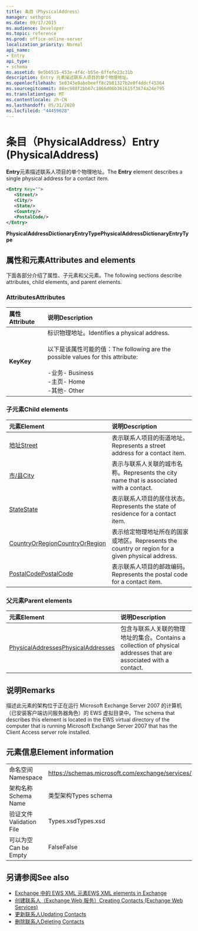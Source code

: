 ```yaml
---
title: 条目（PhysicalAddress）
manager: sethgros
ms.date: 09/17/2015
ms.audience: Developer
ms.topic: reference
ms.prod: office-online-server
localization_priority: Normal
api_name:
- Entry
api_type:
- schema
ms.assetid: 9e5b6515-453e-4f4c-b55e-6ffefe23c31b
description: Entry 元素描述联系人项目的单个物理地址。
ms.openlocfilehash: 5e8343e9abebeeff8c2b81327b2e0f4ddcf45364
ms.sourcegitcommit: 88ec988f2bb67c1866d06b361615f3674a24e795
ms.translationtype: MT
ms.contentlocale: zh-CN
ms.lasthandoff: 05/31/2020
ms.locfileid: "44459628"
---
```

# <a name="entry-physicaladdress"></a><span data-ttu-id="207b8-103">条目（PhysicalAddress）</span><span class="sxs-lookup"><span data-stu-id="207b8-103">Entry (PhysicalAddress)</span></span>

<span data-ttu-id="207b8-104">**Entry**元素描述联系人项目的单个物理地址。</span><span class="sxs-lookup"><span data-stu-id="207b8-104">The **Entry** element describes a single physical address for a contact item.</span></span> 
  
```xml
<Entry Key="">
   <Street/>
   <City/>
   <State/>
   <Country/>
   <PostalCode/>
</Entry>
```

 <span data-ttu-id="207b8-105">**PhysicalAddressDictionaryEntryType**</span><span class="sxs-lookup"><span data-stu-id="207b8-105">**PhysicalAddressDictionaryEntryType**</span></span>
## <a name="attributes-and-elements"></a><span data-ttu-id="207b8-106">属性和元素</span><span class="sxs-lookup"><span data-stu-id="207b8-106">Attributes and elements</span></span>

<span data-ttu-id="207b8-107">下面各部分介绍了属性、子元素和父元素。</span><span class="sxs-lookup"><span data-stu-id="207b8-107">The following sections describe attributes, child elements, and parent elements.</span></span>
  
### <a name="attributes"></a><span data-ttu-id="207b8-108">Attributes</span><span class="sxs-lookup"><span data-stu-id="207b8-108">Attributes</span></span>

|<span data-ttu-id="207b8-109">**属性**</span><span class="sxs-lookup"><span data-stu-id="207b8-109">**Attribute**</span></span>|<span data-ttu-id="207b8-110">**说明**</span><span class="sxs-lookup"><span data-stu-id="207b8-110">**Description**</span></span>|
|:-----|:-----|
|<span data-ttu-id="207b8-111">**Key**</span><span class="sxs-lookup"><span data-stu-id="207b8-111">**Key**</span></span> <br/> | <span data-ttu-id="207b8-112">标识物理地址。</span><span class="sxs-lookup"><span data-stu-id="207b8-112">Identifies a physical address.</span></span><br/><br/> <span data-ttu-id="207b8-113">以下是该属性可能的值：</span><span class="sxs-lookup"><span data-stu-id="207b8-113">The following are the possible values for this attribute:</span></span><br/>  <br/><span data-ttu-id="207b8-114">-业务</span><span class="sxs-lookup"><span data-stu-id="207b8-114">-  Business</span></span>  <br/><span data-ttu-id="207b8-115">-主页</span><span class="sxs-lookup"><span data-stu-id="207b8-115">-  Home</span></span>  <br/><span data-ttu-id="207b8-116">-其他</span><span class="sxs-lookup"><span data-stu-id="207b8-116">-  Other</span></span>  <br/> |
   
### <a name="child-elements"></a><span data-ttu-id="207b8-117">子元素</span><span class="sxs-lookup"><span data-stu-id="207b8-117">Child elements</span></span>

|<span data-ttu-id="207b8-118">**元素**</span><span class="sxs-lookup"><span data-stu-id="207b8-118">**Element**</span></span>|<span data-ttu-id="207b8-119">**说明**</span><span class="sxs-lookup"><span data-stu-id="207b8-119">**Description**</span></span>|
|:-----|:-----|
|[<span data-ttu-id="207b8-120">地址</span><span class="sxs-lookup"><span data-stu-id="207b8-120">Street</span></span>](street.md) <br/> |<span data-ttu-id="207b8-121">表示联系人项目的街道地址。</span><span class="sxs-lookup"><span data-stu-id="207b8-121">Represents a street address for a contact item.</span></span>  <br/> |
|[<span data-ttu-id="207b8-122">市/县</span><span class="sxs-lookup"><span data-stu-id="207b8-122">City</span></span>](city.md) <br/> |<span data-ttu-id="207b8-123">表示与联系人关联的城市名称。</span><span class="sxs-lookup"><span data-stu-id="207b8-123">Represents the city name that is associated with a contact.</span></span>  <br/> |
|[<span data-ttu-id="207b8-124">State</span><span class="sxs-lookup"><span data-stu-id="207b8-124">State</span></span>](state-ex15websvcsotherref.md) <br/> |<span data-ttu-id="207b8-125">表示联系人项目的居住状态。</span><span class="sxs-lookup"><span data-stu-id="207b8-125">Represents the state of residence for a contact item.</span></span>  <br/> |
|[<span data-ttu-id="207b8-126">CountryOrRegion</span><span class="sxs-lookup"><span data-stu-id="207b8-126">CountryOrRegion</span></span>](countryorregion.md) <br/> |<span data-ttu-id="207b8-127">表示给定物理地址所在的国家或地区。</span><span class="sxs-lookup"><span data-stu-id="207b8-127">Represents the country or region for a given physical address.</span></span>  <br/> |
|[<span data-ttu-id="207b8-128">PostalCode</span><span class="sxs-lookup"><span data-stu-id="207b8-128">PostalCode</span></span>](postalcode.md) <br/> |<span data-ttu-id="207b8-129">表示联系人项目的邮政编码。</span><span class="sxs-lookup"><span data-stu-id="207b8-129">Represents the postal code for a contact item.</span></span>  <br/> |
   
### <a name="parent-elements"></a><span data-ttu-id="207b8-130">父元素</span><span class="sxs-lookup"><span data-stu-id="207b8-130">Parent elements</span></span>

|<span data-ttu-id="207b8-131">**元素**</span><span class="sxs-lookup"><span data-stu-id="207b8-131">**Element**</span></span>|<span data-ttu-id="207b8-132">**说明**</span><span class="sxs-lookup"><span data-stu-id="207b8-132">**Description**</span></span>|
|:-----|:-----|
|[<span data-ttu-id="207b8-133">PhysicalAddresses</span><span class="sxs-lookup"><span data-stu-id="207b8-133">PhysicalAddresses</span></span>](physicaladdresses.md) <br/> |<span data-ttu-id="207b8-134">包含与联系人关联的物理地址的集合。</span><span class="sxs-lookup"><span data-stu-id="207b8-134">Contains a collection of physical addresses that are associated with a contact.</span></span>  <br/> |
   
## <a name="remarks"></a><span data-ttu-id="207b8-135">说明</span><span class="sxs-lookup"><span data-stu-id="207b8-135">Remarks</span></span>

<span data-ttu-id="207b8-136">描述此元素的架构位于正在运行 Microsoft Exchange Server 2007 的计算机（已安装客户端访问服务器角色）的 EWS 虚拟目录中。</span><span class="sxs-lookup"><span data-stu-id="207b8-136">The schema that describes this element is located in the EWS virtual directory of the computer that is running Microsoft Exchange Server 2007 that has the Client Access server role installed.</span></span>
  
## <a name="element-information"></a><span data-ttu-id="207b8-137">元素信息</span><span class="sxs-lookup"><span data-stu-id="207b8-137">Element information</span></span>

|||
|:-----|:-----|
|<span data-ttu-id="207b8-138">命名空间</span><span class="sxs-lookup"><span data-stu-id="207b8-138">Namespace</span></span>  <br/> |https://schemas.microsoft.com/exchange/services/2006/types  <br/> |
|<span data-ttu-id="207b8-139">架构名称</span><span class="sxs-lookup"><span data-stu-id="207b8-139">Schema Name</span></span>  <br/> |<span data-ttu-id="207b8-140">类型架构</span><span class="sxs-lookup"><span data-stu-id="207b8-140">Types schema</span></span>  <br/> |
|<span data-ttu-id="207b8-141">验证文件</span><span class="sxs-lookup"><span data-stu-id="207b8-141">Validation File</span></span>  <br/> |<span data-ttu-id="207b8-142">Types.xsd</span><span class="sxs-lookup"><span data-stu-id="207b8-142">Types.xsd</span></span>  <br/> |
|<span data-ttu-id="207b8-143">可以为空</span><span class="sxs-lookup"><span data-stu-id="207b8-143">Can be Empty</span></span>  <br/> |<span data-ttu-id="207b8-144">False</span><span class="sxs-lookup"><span data-stu-id="207b8-144">False</span></span>  <br/> |
   
## <a name="see-also"></a><span data-ttu-id="207b8-145">另请参阅</span><span class="sxs-lookup"><span data-stu-id="207b8-145">See also</span></span>

- [<span data-ttu-id="207b8-146">Exchange 中的 EWS XML 元素</span><span class="sxs-lookup"><span data-stu-id="207b8-146">EWS XML elements in Exchange</span></span>](ews-xml-elements-in-exchange.md)
- [<span data-ttu-id="207b8-147">创建联系人（Exchange Web 服务）</span><span class="sxs-lookup"><span data-stu-id="207b8-147">Creating Contacts (Exchange Web Services)</span></span>](https://msdn.microsoft.com/library/4845917e-70d1-481c-bbd7-011ec6571789%28Office.15%29.aspx)  
- [<span data-ttu-id="207b8-148">更新联系人</span><span class="sxs-lookup"><span data-stu-id="207b8-148">Updating Contacts</span></span>](https://msdn.microsoft.com/library/9a865953-b94a-4229-b632-2dee433314be%28Office.15%29.aspx)  
- [<span data-ttu-id="207b8-149">删除联系人</span><span class="sxs-lookup"><span data-stu-id="207b8-149">Deleting Contacts</span></span>](https://msdn.microsoft.com/library/fcc3dc84-cd3e-455e-a1a7-ae6921c9b588%28Office.15%29.aspx)

